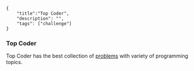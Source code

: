 ```javax-meta
{
    "title":"Top Coder",
    "description": "",
    "tags": ["challenge"]
}
```
### Top Coder
Top Coder has the best collection of [problems](https://community.topcoder.com/tc?module=ProblemArchive) with variety of programming topics.
